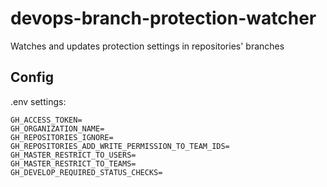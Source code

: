 # devops-branch-protection-watcher

Watches and updates protection settings in repositories' branches

## Config

.env settings:

```
GH_ACCESS_TOKEN=
GH_ORGANIZATION_NAME=
GH_REPOSITORIES_IGNORE=
GH_REPOSITORIES_ADD_WRITE_PERMISSION_TO_TEAM_IDS=
GH_MASTER_RESTRICT_TO_USERS=
GH_MASTER_RESTRICT_TO_TEAMS=
GH_DEVELOP_REQUIRED_STATUS_CHECKS=
```